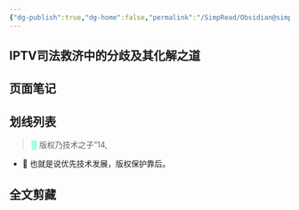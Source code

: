 ```yaml
---
{"dg-publish":true,"dg-home":false,"permalink":"/SimpRead/Obsidian@simpread/WuCai/IPTV司法救济中的分歧及其化解之道-H88DFFM/","dgPassFrontmatter":true}
---
```



## IPTV司法救济中的分歧及其化解之道 

## 页面笔记





## 划线列表
> <font color="#A6FFE9">█  </font>版权乃技术之子”14,
- 📝 也就是说优先技术发展，版权保护靠后。



## 全文剪藏



